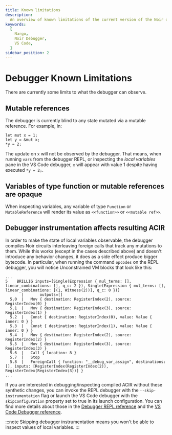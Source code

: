 ```yaml
---
title: Known limitations
description:
  An overview of known limitations of the current version of the Noir debugger
keywords:
  [
    Nargo,
    Noir Debugger,
    VS Code,
  ]
sidebar_position: 2
---
```


# Debugger Known Limitations

There are currently some limits to what the debugger can observe. 

## Mutable references

The debugger is currently blind to any state mutated via a mutable reference. For example, in:

```
let mut x = 1;
let y = &mut x;
*y = 2;
```

The update on `x` will not be observed by the debugger. That means, when running `vars` from the debugger REPL, or inspecting the _local variables_ pane in the VS Code debugger, `x` will appear with value 1 despite having executed `*y = 2;`.

## Variables of type function or mutable references are opaque

When inspecting variables, any variable of type `Function` or `MutableReference` will render its value as `<<function>>` or `<<mutable ref>>`.

## Debugger instrumentation affects resulting ACIR
                      
In order to make the state of local variables observable, the debugger compiles Noir circuits interleaving foreign calls that track any mutations to them. While this works (except in the cases described above) and doesn't introduce any behavior changes, it does as a side effect produce bigger bytecode. In particular, when running the command `opcodes` on the REPL debugger, you will notice Unconstrained VM blocks that look like this:

```
...
5    BRILLIG inputs=[Single(Expression { mul_terms: [], linear_combinations: [], q_c: 2 }), Single(Expression { mul_terms: [], linear_combinations: [(1, Witness(2))], q_c: 0 })]
       |       outputs=[]
  5.0  |   Mov { destination: RegisterIndex(2), source: RegisterIndex(0) }
  5.1  |   Mov { destination: RegisterIndex(3), source: RegisterIndex(1) }
  5.2  |   Const { destination: RegisterIndex(0), value: Value { inner: 0 } }
  5.3  |   Const { destination: RegisterIndex(1), value: Value { inner: 0 } }
  5.4  |   Mov { destination: RegisterIndex(2), source: RegisterIndex(2) }
  5.5  |   Mov { destination: RegisterIndex(3), source: RegisterIndex(3) }
  5.6  |   Call { location: 8 }
  5.7  |   Stop
  5.8  |   ForeignCall { function: "__debug_var_assign", destinations: [], inputs: [RegisterIndex(RegisterIndex(2)), RegisterIndex(RegisterIndex(3))] }
...
```               
                                    
If you are interested in debugging/inspecting compiled ACIR without these synthetic changes, you can invoke the REPL debugger with the `--skip-instrumentation` flag or launch the VS Code debugger with the `skipConfiguration` property set to true in its launch configuration. You can find more details about those in the [Debugger REPL reference](debugger_repl.md) and the [VS Code Debugger reference](debugger_vscode.md).

:::note
Skipping debugger instrumentation means you won't be able to inspect values of local variables.
:::

